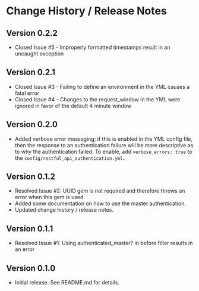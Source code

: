 # Change History / Release Notes

## Version 0.2.2
* Closed Issue #5 - Improperly formatted timestamps result in an uncaught exception

## Version 0.2.1

* Closed Issue #3 - Failing to define an environment in the YML causes a fatal error
* Closed Issue #4 - Changes to the request_window in the YML were ignored in favor of the default 4 minute window

## Version 0.2.0

* Added verbose error messaging; if this is enabled in the YML config file, then the response to an authentication failure will be more descriptive as to why the authentication failed. To enable, add `verbose_errors: true` to the `config/restful_api_authentication.yml`.

## Version 0.1.2

* Resolved Issue #2: UUID gem is not required and therefore throws an error when this gem is used.
* Added some documentation on how to use the master authentication.
* Updated change history / release notes.

## Version 0.1.1

* Resolved Issue #1: Using authenticated_master? in before filter results in an error

## Version 0.1.0

* Initial release. See README.md for details.